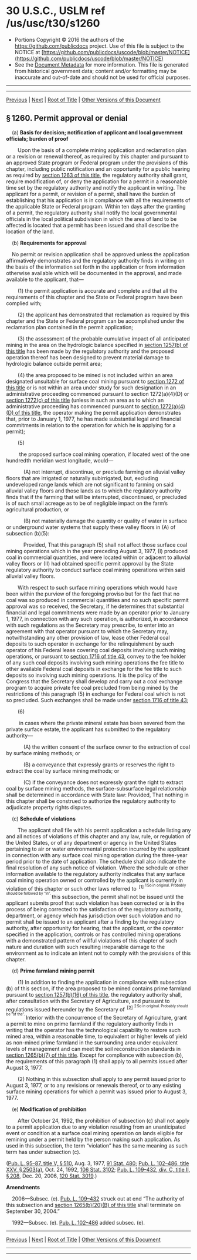 ---
---

# 30 U.S.C., USLM ref /us/usc/t30/s1260

* Portions Copyright © 2016 the authors of the https://github.com/publicdocs project.
  Use of this file is subject to the NOTICE at [https://github.com/publicdocs/uscode/blob/master/NOTICE](https://github.com/publicdocs/uscode/blob/master/NOTICE)
* See the [Document Metadata](././../../../../..//README.md) for more information.
  This file is generated from historical government data; content and/or formatting may be inaccurate and out-of-date and should not be used for official purposes.

----------
----------

[Previous](./../../../../..//us/usc/t30/ch25/schV/m__us_usc_t30_s1259.md) | [Next](./../../../../..//us/usc/t30/ch25/schV/m__us_usc_t30_s1261.md) | [Root of Title](./../../../../../) | [Other Versions of this Document](https://publicdocs.github.io/go/links?ns=uslm&ref=%2Fus%2Fusc%2Ft30%2Fs1260)

## § 1260. Permit approval or denial

    (a) __Basis for decision; notification of applicant and local government officials; burden of proof__ 

        Upon the basis of a complete mining application and reclamation plan or a revision or renewal thereof, as required by this chapter and pursuant to an approved State program or Federal program under the provisions of this chapter, including public notification and an opportunity for a public hearing as required by [section 1263 of this title][/us/usc/t30/s1263], the regulatory authority shall grant, require modification of, or deny the application for a permit in a reasonable time set by the regulatory authority and notify the applicant in writing. The applicant for a permit, or revision of a permit, shall have the burden of establishing that his application is in compliance with all the requirements of the applicable State or Federal program. Within ten days after the granting of a permit, the regulatory authority shall notify the local governmental officials in the local political subdivision in which the area of land to be affected is located that a permit has been issued and shall describe the location of the land.

    (b) __Requirements for approval__ 

    No permit or revision application shall be approved unless the application affirmatively demonstrates and the regulatory authority finds in writing on the basis of the information set forth in the application or from information otherwise available which will be documented in the approval, and made available to the applicant, that—

        (1) the permit application is accurate and complete and that all the requirements of this chapter and the State or Federal program have been complied with;

        (2) the applicant has demonstrated that reclamation as required by this chapter and the State or Federal program can be accomplished under the reclamation plan contained in the permit application;

        (3) the assessment of the probable cumulative impact of all anticipated mining in the area on the hydrologic balance specified in [section 1257(b) of this title][/us/usc/t30/s1257/b] has been made by the regulatory authority and the proposed operation thereof has been designed to prevent material damage to hydrologic balance outside permit area;

        (4) the area proposed to be mined is not included within an area designated unsuitable for surface coal mining pursuant to [section 1272 of this title][/us/usc/t30/s1272] or is not within an area under study for such designation in an administrative proceeding commenced pursuant to section 1272(a)(4)(D) or [section 1272(c) of this title][/us/usc/t30/s1272/c] (unless in such an area as to which an administrative proceeding has commenced pursuant to [section 1272(a)(4)(D) of this title][/us/usc/t30/s1272/a/4/D], the operator making the permit application demonstrates that, prior to January 1, 1977, he has made substantial legal and financial commitments in relation to the operation for which he is applying for a permit);

        (5)

         the proposed surface coal mining operation, if located west of the one hundredth meridian west longitude, would—

            (A) not interrupt, discontinue, or preclude farming on alluvial valley floors that are irrigated or naturally subirrigated, but, excluding undeveloped range lands which are not significant to farming on said alluvial valley floors and those lands as to which the regulatory authority finds that if the farming that will be interrupted, discontinued, or precluded is of such small acreage as to be of negligible impact on the farm’s agricultural production, or

            (B) not materially damage the quantity or quality of water in surface or underground water systems that supply these valley floors in (A) of subsection (b)(5):

            Provided, That this paragraph (5) shall not affect those surface coal mining operations which in the year preceding August 3, 1977, (I) produced coal in commercial quantities, and were located within or adjacent to alluvial valley floors or (II) had obtained specific permit approval by the State regulatory authority to conduct surface coal mining operations within said alluvial valley floors.

        With respect to such surface mining operations which would have been within the purview of the foregoing proviso but for the fact that no coal was so produced in commercial quantities and no such specific permit approval was so received, the Secretary, if he determines that substantial financial and legal commitments were made by an operator prior to January 1, 1977, in connection with any such operation, is authorized, in accordance with such regulations as the Secretary may prescribe, to enter into an agreement with that operator pursuant to which the Secretary may, notwithstanding any other provision of law, lease other Federal coal deposits to such operator in exchange for the relinquishment by such operator of his Federal lease covering coal deposits involving such mining operations, or pursuant to [section 1716 of title 43][/us/usc/t43/s1716], convey to the fee holder of any such coal deposits involving such mining operations the fee title to other available Federal coal deposits in exchange for the fee title to such deposits so involving such mining operations. It is the policy of the Congress that the Secretary shall develop and carry out a coal exchange program to acquire private fee coal precluded from being mined by the restrictions of this paragraph (5) in exchange for Federal coal which is not so precluded. Such exchanges shall be made under [section 1716 of title 43][/us/usc/t43/s1716];

        (6)

         in cases where the private mineral estate has been severed from the private surface estate, the applicant has submitted to the regulatory authority—

            (A) the written consent of the surface owner to the extraction of coal by surface mining methods; or

            (B) a conveyance that expressly grants or reserves the right to extract the coal by surface mining methods; or

            (C) if the conveyance does not expressly grant the right to extract coal by surface mining methods, the surface-subsurface legal relationship shall be determined in accordance with State law: Provided, That nothing in this chapter shall be construed to authorize the regulatory authority to adjudicate property rights disputes.

    (c) __Schedule of violations__ 

        The applicant shall file with his permit application a schedule listing any and all notices of violations of this chapter and any law, rule, or regulation of the United States, or of any department or agency in the United States pertaining to air or water environmental protection incurred by the applicant in connection with any surface coal mining operation during the three-year period prior to the date of application. The schedule shall also indicate the final resolution of any such notice of violation. Where the schedule or other information available to the regulatory authority indicates that any surface coal mining operation owned or controlled by the applicant is currently in violation of this chapter or such other laws referred to  <sup>\[1\]</sup>  <sup><sup> 1 So in original. Probably should be followed by “in”. </sup></sup>  this subsection, the permit shall not be issued until the applicant submits proof that such violation has been corrected or is in the process of being corrected to the satisfaction of the regulatory authority, department, or agency which has jurisdiction over such violation and no permit shall be issued to an applicant after a finding by the regulatory authority, after opportunity for hearing, that the applicant, or the operator specified in the application, controls or has controlled mining operations with a demonstrated pattern of willful violations of this chapter of such nature and duration with such resulting irreparable damage to the environment as to indicate an intent not to comply with the provisions of this chapter.

    (d) __Prime farmland mining permit__ 

        (1) In addition to finding the application in compliance with subsection (b) of this section, if the area proposed to be mined contains prime farmland pursuant to [section 1257(b)(16) of this title][/us/usc/t30/s1257/b/16], the regulatory authority shall, after consultation with the Secretary of Agriculture, and pursuant to regulations issued hereunder by the Secretary of  <sup>\[2\]</sup>  <sup><sup> 2 So in original. Probably should be “of the”. </sup></sup>  Interior with the concurrence of the Secretary of Agriculture, grant a permit to mine on prime farmland if the regulatory authority finds in writing that the operator has the technological capability to restore such mined area, within a reasonable time, to equivalent or higher levels of yield as non-mined prime farmland in the surrounding area under equivalent levels of management and can meet the soil reconstruction standards in [section 1265(b)(7) of this title][/us/usc/t30/s1265/b/7]. Except for compliance with subsection (b), the requirements of this paragraph (1) shall apply to all permits issued after August 3, 1977.

        (2) Nothing in this subsection shall apply to any permit issued prior to August 3, 1977, or to any revisions or renewals thereof, or to any existing surface mining operations for which a permit was issued prior to August 3, 1977.

    (e) __Modification of prohibition__ 

        After October 24, 1992, the prohibition of subsection (c) shall not apply to a permit application due to any violation resulting from an unanticipated event or condition at a surface coal mining operation on lands eligible for remining under a permit held by the person making such application. As used in this subsection, the term “violation” has the same meaning as such term has under subsection (c).

([Pub. L. 95–87, title V, § 510][/us/pl/95/87/s510], Aug. 3, 1977, [91 Stat. 480][/us/stat/91/480]; [Pub. L. 102–486, title XXV, § 2503(a)][/us/pl/102/486/s2503/a], Oct. 24, 1992, [106 Stat. 3102][/us/stat/106/3102]; [Pub. L. 109–432, div. C, title II, § 208][/us/pl/109/432/s208], Dec. 20, 2006, [120 Stat. 3019][/us/stat/120/3019].)

 __Amendments__ 

    2006—Subsec. (e). [Pub. L. 109–432][/us/pl/109/432] struck out at end “The authority of this subsection and [section 1265(b)(20)(B) of this title][/us/usc/t30/s1265/b/20/B] shall terminate on September 30, 2004.”

    1992—Subsec. (e). [Pub. L. 102–486][/us/pl/102/486] added subsec. (e).

----------

[Previous](./../../../../..//us/usc/t30/ch25/schV/m__us_usc_t30_s1259.md) | [Next](./../../../../..//us/usc/t30/ch25/schV/m__us_usc_t30_s1261.md) | [Root of Title](./../../../../../) | [Other Versions of this Document](https://publicdocs.github.io/go/links?ns=uslm&ref=%2Fus%2Fusc%2Ft30%2Fs1260)

----------
----------

[/us/usc/t30/s1263]: https://publicdocs.github.io/go/links?ns=uslm&ref=%2Fus%2Fusc%2Ft30%2Fs1263
[/us/usc/t30/s1257/b]: https://publicdocs.github.io/go/links?ns=uslm&ref=%2Fus%2Fusc%2Ft30%2Fs1257%2Fb
[/us/usc/t30/s1272]: https://publicdocs.github.io/go/links?ns=uslm&ref=%2Fus%2Fusc%2Ft30%2Fs1272
[/us/usc/t30/s1272/c]: https://publicdocs.github.io/go/links?ns=uslm&ref=%2Fus%2Fusc%2Ft30%2Fs1272%2Fc
[/us/usc/t30/s1272/a/4/D]: https://publicdocs.github.io/go/links?ns=uslm&ref=%2Fus%2Fusc%2Ft30%2Fs1272%2Fa%2F4%2FD
[/us/usc/t43/s1716]: https://publicdocs.github.io/go/links?ns=uslm&ref=%2Fus%2Fusc%2Ft43%2Fs1716
[/us/usc/t43/s1716]: https://publicdocs.github.io/go/links?ns=uslm&ref=%2Fus%2Fusc%2Ft43%2Fs1716
[/us/usc/t30/s1257/b/16]: https://publicdocs.github.io/go/links?ns=uslm&ref=%2Fus%2Fusc%2Ft30%2Fs1257%2Fb%2F16
[/us/usc/t30/s1265/b/7]: https://publicdocs.github.io/go/links?ns=uslm&ref=%2Fus%2Fusc%2Ft30%2Fs1265%2Fb%2F7
[/us/pl/95/87/s510]: https://publicdocs.github.io/go/links?ns=uslm&ref=%2Fus%2Fpl%2F95%2F87%2Fs510
[/us/stat/91/480]: https://publicdocs.github.io/go/links?ns=uslm&ref=%2Fus%2Fstat%2F91%2F480
[/us/pl/102/486/s2503/a]: https://publicdocs.github.io/go/links?ns=uslm&ref=%2Fus%2Fpl%2F102%2F486%2Fs2503%2Fa
[/us/stat/106/3102]: https://publicdocs.github.io/go/links?ns=uslm&ref=%2Fus%2Fstat%2F106%2F3102
[/us/pl/109/432/s208]: https://publicdocs.github.io/go/links?ns=uslm&ref=%2Fus%2Fpl%2F109%2F432%2Fs208
[/us/stat/120/3019]: https://publicdocs.github.io/go/links?ns=uslm&ref=%2Fus%2Fstat%2F120%2F3019
[/us/pl/109/432]: https://publicdocs.github.io/go/links?ns=uslm&ref=%2Fus%2Fpl%2F109%2F432
[/us/usc/t30/s1265/b/20/B]: https://publicdocs.github.io/go/links?ns=uslm&ref=%2Fus%2Fusc%2Ft30%2Fs1265%2Fb%2F20%2FB
[/us/pl/102/486]: https://publicdocs.github.io/go/links?ns=uslm&ref=%2Fus%2Fpl%2F102%2F486


